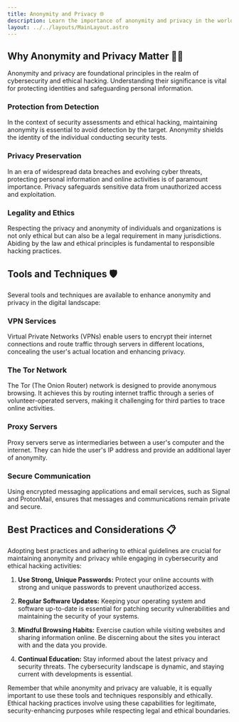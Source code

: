 ```yaml
---
title: Anonymity and Privacy 🌐
description: Learn the importance of anonymity and privacy in the world of cybersecurity and ethical hacking.
layout: ../../layouts/MainLayout.astro
---
```


## Why Anonymity and Privacy Matter 🕵️‍♂️

Anonymity and privacy are foundational principles in the realm of cybersecurity and ethical hacking. Understanding their significance is vital for protecting identities and safeguarding personal information.

### Protection from Detection

In the context of security assessments and ethical hacking, maintaining anonymity is essential to avoid detection by the target. Anonymity shields the identity of the individual conducting security tests.

### Privacy Preservation

In an era of widespread data breaches and evolving cyber threats, protecting personal information and online activities is of paramount importance. Privacy safeguards sensitive data from unauthorized access and exploitation.

### Legality and Ethics

Respecting the privacy and anonymity of individuals and organizations is not only ethical but can also be a legal requirement in many jurisdictions. Abiding by the law and ethical principles is fundamental to responsible hacking practices.

## Tools and Techniques 🛡

Several tools and techniques are available to enhance anonymity and privacy in the digital landscape:

### VPN Services

Virtual Private Networks (VPNs) enable users to encrypt their internet connections and route traffic through servers in different locations, concealing the user's actual location and enhancing privacy.

### The Tor Network

The Tor (The Onion Router) network is designed to provide anonymous browsing. It achieves this by routing internet traffic through a series of volunteer-operated servers, making it challenging for third parties to trace online activities.

### Proxy Servers

Proxy servers serve as intermediaries between a user's computer and the internet. They can hide the user's IP address and provide an additional layer of anonymity.

### Secure Communication

Using encrypted messaging applications and email services, such as Signal and ProtonMail, ensures that messages and communications remain private and secure.

## Best Practices and Considerations 📋

Adopting best practices and adhering to ethical guidelines are crucial for maintaining anonymity and privacy while engaging in cybersecurity and ethical hacking activities:

1. **Use Strong, Unique Passwords:** Protect your online accounts with strong and unique passwords to prevent unauthorized access.

2. **Regular Software Updates:** Keeping your operating system and software up-to-date is essential for patching security vulnerabilities and maintaining the security of your systems.

3. **Mindful Browsing Habits:** Exercise caution while visiting websites and sharing information online. Be discerning about the sites you interact with and the data you provide.

4. **Continual Education:** Stay informed about the latest privacy and security threats. The cybersecurity landscape is dynamic, and staying current with developments is essential.

Remember that while anonymity and privacy are valuable, it is equally important to use these tools and techniques responsibly and ethically. Ethical hacking practices involve using these capabilities for legitimate, security-enhancing purposes while respecting legal and ethical boundaries.
